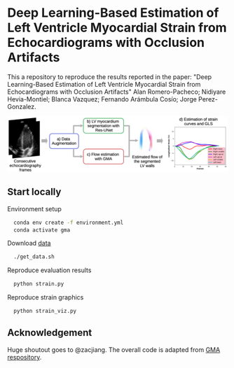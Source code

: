 # Deep Learning-Based Estimation of Left Ventricle Myocardial Strain from Echocardiograms with Occlusion Artifacts <br>
This a repository to reproduce the results reported in the paper: "Deep Learning-Based Estimation of Left Ventricle Myocardial Strain from Echocardiograms with Occlusion Artifacts"
Alan Romero-Pacheco; Nidiyare Hevia-Montiel;  Blanca Vazquez; Fernando Arámbula Cosío; Jorge Perez-Gonzalez.

![alt text](methodology.png)

## Start locally

Environment setup

```bash
  conda env create -f environment.yml
  conda activate gma
```

Download [data](https://drive.google.com/file/d/133ryluTjygAa4fEWNEal2YgelweHmbY1/view?usp=sharing)
```bash
  ./get_data.sh
```
Reproduce evaluation results
```bash
  python strain.py
```
Reproduce strain graphics
```bash
  python strain_viz.py
```

## Acknowledgement
Huge shoutout goes to @zacjiang. The overall code is adapted from [GMA respository](https://github.com/zacjiang/GMA).
